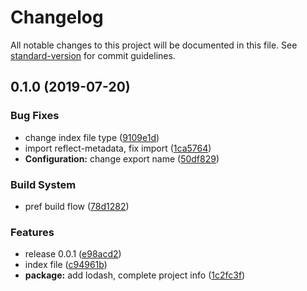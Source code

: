 # Changelog

All notable changes to this project will be documented in this file. See [standard-version](https://github.com/conventional-changelog/standard-version) for commit guidelines.

## 0.1.0 (2019-07-20)


### Bug Fixes

* change index file type ([9109e1d](https://github.com/metauro/nest-configuration/commit/9109e1d))
* import reflect-metadata, fix import ([1ca5764](https://github.com/metauro/nest-configuration/commit/1ca5764))
* **Configuration:** change export name ([50df829](https://github.com/metauro/nest-configuration/commit/50df829))


### Build System

* pref build flow ([78d1282](https://github.com/metauro/nest-configuration/commit/78d1282))


### Features

* release 0.0.1 ([e98acd2](https://github.com/metauro/nest-configuration/commit/e98acd2))
* index file ([c94961b](https://github.com/metauro/nest-configuration/commit/c94961b))
* **package:** add lodash, complete project info ([1c2fc3f](https://github.com/metauro/nest-configuration/commit/1c2fc3f))
